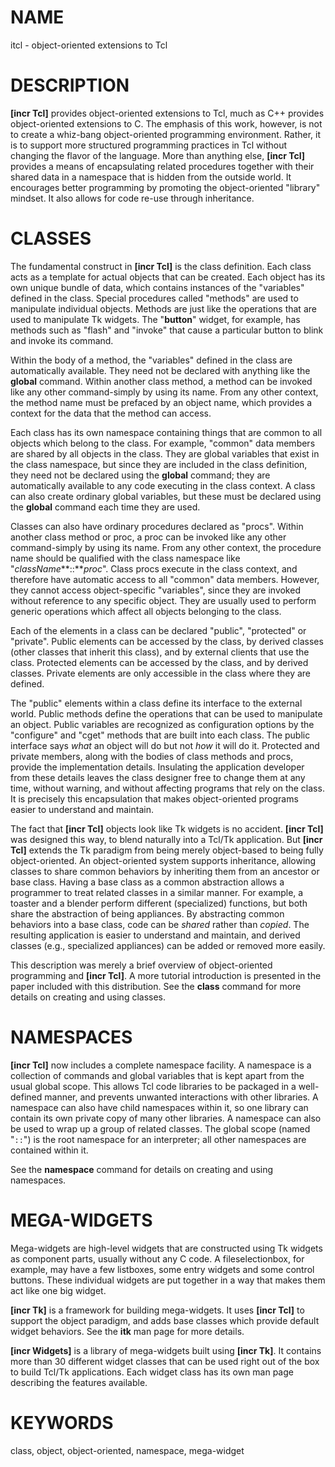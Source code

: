 # NAME

itcl - object-oriented extensions to Tcl

# DESCRIPTION

**\[incr Tcl\]** provides object-oriented extensions to Tcl, much as C++
provides object-oriented extensions to C. The emphasis of this work,
however, is not to create a whiz-bang object-oriented programming
environment. Rather, it is to support more structured programming
practices in Tcl without changing the flavor of the language. More than
anything else, **\[incr Tcl\]** provides a means of encapsulating
related procedures together with their shared data in a namespace that
is hidden from the outside world. It encourages better programming by
promoting the object-oriented \"library\" mindset. It also allows for
code re-use through inheritance.

# CLASSES

The fundamental construct in **\[incr Tcl\]** is the class definition.
Each class acts as a template for actual objects that can be created.
Each object has its own unique bundle of data, which contains instances
of the \"variables\" defined in the class. Special procedures called
\"methods\" are used to manipulate individual objects. Methods are just
like the operations that are used to manipulate Tk widgets. The
\"**button**\" widget, for example, has methods such as \"flash\" and
\"invoke\" that cause a particular button to blink and invoke its
command.

Within the body of a method, the \"variables\" defined in the class are
automatically available. They need not be declared with anything like
the **global** command. Within another class method, a method can be
invoked like any other command-simply by using its name. From any other
context, the method name must be prefaced by an object name, which
provides a context for the data that the method can access.

Each class has its own namespace containing things that are common to
all objects which belong to the class. For example, \"common\" data
members are shared by all objects in the class. They are global
variables that exist in the class namespace, but since they are included
in the class definition, they need not be declared using the **global**
command; they are automatically available to any code executing in the
class context. A class can also create ordinary global variables, but
these must be declared using the **global** command each time they are
used.

Classes can also have ordinary procedures declared as \"procs\". Within
another class method or proc, a proc can be invoked like any other
command-simply by using its name. From any other context, the procedure
name should be qualified with the class namespace like
\"*className***::***proc*\". Class procs execute in the class context,
and therefore have automatic access to all \"common\" data members.
However, they cannot access object-specific \"variables\", since they
are invoked without reference to any specific object. They are usually
used to perform generic operations which affect all objects belonging to
the class.

Each of the elements in a class can be declared \"public\",
\"protected\" or \"private\". Public elements can be accessed by the
class, by derived classes (other classes that inherit this class), and
by external clients that use the class. Protected elements can be
accessed by the class, and by derived classes. Private elements are only
accessible in the class where they are defined.

The \"public\" elements within a class define its interface to the
external world. Public methods define the operations that can be used to
manipulate an object. Public variables are recognized as configuration
options by the \"configure\" and \"cget\" methods that are built into
each class. The public interface says *what* an object will do but not
*how* it will do it. Protected and private members, along with the
bodies of class methods and procs, provide the implementation details.
Insulating the application developer from these details leaves the class
designer free to change them at any time, without warning, and without
affecting programs that rely on the class. It is precisely this
encapsulation that makes object-oriented programs easier to understand
and maintain.

The fact that **\[incr Tcl\]** objects look like Tk widgets is no
accident. **\[incr Tcl\]** was designed this way, to blend naturally
into a Tcl/Tk application. But **\[incr Tcl\]** extends the Tk paradigm
from being merely object-based to being fully object-oriented. An
object-oriented system supports inheritance, allowing classes to share
common behaviors by inheriting them from an ancestor or base class.
Having a base class as a common abstraction allows a programmer to treat
related classes in a similar manner. For example, a toaster and a
blender perform different (specialized) functions, but both share the
abstraction of being appliances. By abstracting common behaviors into a
base class, code can be *shared* rather than *copied*. The resulting
application is easier to understand and maintain, and derived classes
(e.g., specialized appliances) can be added or removed more easily.

This description was merely a brief overview of object-oriented
programming and **\[incr Tcl\]**. A more tutorial introduction is
presented in the paper included with this distribution. See the
**class** command for more details on creating and using classes.

# NAMESPACES

**\[incr Tcl\]** now includes a complete namespace facility. A namespace
is a collection of commands and global variables that is kept apart from
the usual global scope. This allows Tcl code libraries to be packaged in
a well-defined manner, and prevents unwanted interactions with other
libraries. A namespace can also have child namespaces within it, so one
library can contain its own private copy of many other libraries. A
namespace can also be used to wrap up a group of related classes. The
global scope (named \"`::`\") is the root namespace for an interpreter;
all other namespaces are contained within it.

See the **namespace** command for details on creating and using
namespaces.

# MEGA-WIDGETS

Mega-widgets are high-level widgets that are constructed using Tk
widgets as component parts, usually without any C code. A
fileselectionbox, for example, may have a few listboxes, some entry
widgets and some control buttons. These individual widgets are put
together in a way that makes them act like one big widget.

**\[incr Tk\]** is a framework for building mega-widgets. It uses
**\[incr Tcl\]** to support the object paradigm, and adds base classes
which provide default widget behaviors. See the **itk** man page for
more details.

**\[incr Widgets\]** is a library of mega-widgets built using **\[incr
Tk\]**. It contains more than 30 different widget classes that can be
used right out of the box to build Tcl/Tk applications. Each widget
class has its own man page describing the features available.

# KEYWORDS

class, object, object-oriented, namespace, mega-widget
